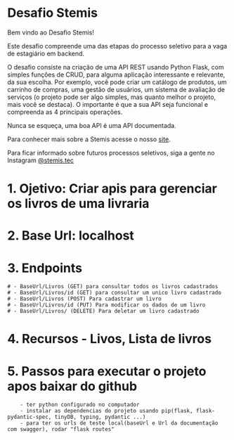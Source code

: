 # Desafio Stemis

Bem vindo ao Desafio Stemis!

Este desafio compreende uma das etapas do processo seletivo para a vaga de estagiário em backend.

O desafio consiste na criação de uma API REST usando Python Flask, com simples funções de CRUD, para alguma aplicação interessante e relevante, da sua escolha. Por exemplo, você pode criar um catálogo de produtos, um carrinho de compras, uma gestão de usuários, um sistema de avaliação de serviços (o projeto pode ser algo simples, mas quanto melhor o projeto, mais você se destaca). O importante é que a sua API seja funcional e compreenda as 4 principais operações.

Nunca se esqueça, uma boa API é uma API documentada.

Para conhecer mais sobre a Stemis acesse o nosso [site](https://www.stemis.com.br).

Para ficar informado sobre futuros processos seletivos, siga a gente no Instagram [@stemis.tec](https://www.instagram.com/stemis.tec)



# 1. Ojetivo: Criar apis para gerenciar os livros de uma livraria
# 2. Base Url: localhost
# 3. Endpoints
    # - BaseUrl/Livros (GET) para consultar todos os livros cadastrados
    # - BaseUrl/Livros/id (GET) para consultar um unico livro cadastrado
    # - BaseUrl/Livros (POST) Para cadastrar um livro
    # - BaseUrl/Livros/id (PUT) Para modificar os dados de um livro
    # - BaseUrl/Livros/ (DELETE) Para deletar um livro cadastrado
# 4. Recursos - Livos, Lista de livros

# 5. Passos para executar o projeto apos baixar do github
        - ter python configurado no computador
        - instalar as dependencias do projeto usando pip(flask, flask-pydantic-spec, tinyDB, typing, pydantic ...)
        - para ter os urls de teste local(baseUrl e Url da documentação com swagger), rodar "flask routes"
